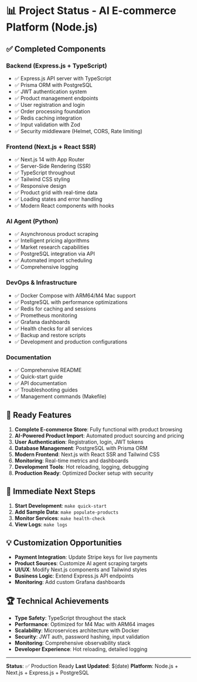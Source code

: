 # 📊 Project Status - AI E-commerce Platform (Node.js)

## ✅ Completed Components

### Backend (Express.js + TypeScript)
- ✅ Express.js API server with TypeScript
- ✅ Prisma ORM with PostgreSQL
- ✅ JWT authentication system
- ✅ Product management endpoints
- ✅ User registration and login
- ✅ Order processing foundation
- ✅ Redis caching integration
- ✅ Input validation with Zod
- ✅ Security middleware (Helmet, CORS, Rate limiting)

### Frontend (Next.js + React SSR)
- ✅ Next.js 14 with App Router
- ✅ Server-Side Rendering (SSR)
- ✅ TypeScript throughout
- ✅ Tailwind CSS styling
- ✅ Responsive design
- ✅ Product grid with real-time data
- ✅ Loading states and error handling
- ✅ Modern React components with hooks

### AI Agent (Python)
- ✅ Asynchronous product scraping
- ✅ Intelligent pricing algorithms
- ✅ Market research capabilities
- ✅ PostgreSQL integration via API
- ✅ Automated import scheduling
- ✅ Comprehensive logging

### DevOps & Infrastructure
- ✅ Docker Compose with ARM64/M4 Mac support
- ✅ PostgreSQL with performance optimizations
- ✅ Redis for caching and sessions
- ✅ Prometheus monitoring
- ✅ Grafana dashboards
- ✅ Health checks for all services
- ✅ Backup and restore scripts
- ✅ Development and production configurations

### Documentation
- ✅ Comprehensive README
- ✅ Quick-start guide
- ✅ API documentation
- ✅ Troubleshooting guides
- ✅ Management commands (Makefile)

## 🚀 Ready Features

1. **Complete E-commerce Store**: Fully functional with product browsing
2. **AI-Powered Product Import**: Automated product sourcing and pricing
3. **User Authentication**: Registration, login, JWT tokens
4. **Database Management**: PostgreSQL with Prisma ORM
5. **Modern Frontend**: Next.js with React SSR and Tailwind CSS
6. **Monitoring**: Real-time metrics and dashboards
7. **Development Tools**: Hot reloading, logging, debugging
8. **Production Ready**: Optimized Docker setup with security

## 🎯 Immediate Next Steps

1. **Start Development**: `make quick-start`
2. **Add Sample Data**: `make populate-products`
3. **Monitor Services**: `make health-check`
4. **View Logs**: `make logs`

## 💡 Customization Opportunities

- **Payment Integration**: Update Stripe keys for live payments
- **Product Sources**: Customize AI agent scraping targets
- **UI/UX**: Modify Next.js components and Tailwind styles  
- **Business Logic**: Extend Express.js API endpoints
- **Monitoring**: Add custom Grafana dashboards

## 🏆 Technical Achievements

- **Type Safety**: TypeScript throughout the stack
- **Performance**: Optimized for M4 Mac with ARM64 images
- **Scalability**: Microservices architecture with Docker
- **Security**: JWT auth, password hashing, input validation
- **Monitoring**: Comprehensive observability stack
- **Developer Experience**: Hot reloading, detailed logging

---

**Status**: ✅ Production Ready
**Last Updated**: $(date)
**Platform**: Node.js + Next.js + Express.js + PostgreSQL
